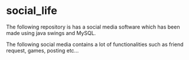 # social_life

The following repository is has a social media software which has been made using java swings and MySQL.

The following social media contains a lot of functionalities such as friend request, games, posting etc...
